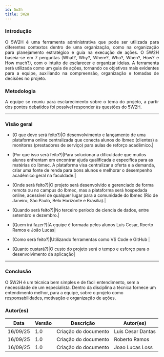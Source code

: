 ```yaml
---
id: 5w2h
title: 5W2H
---
```


### Introdução

<p align = "justify">
    O 5W2H é uma ferramenta administrativa  que pode ser utilizada para diferentes contextos dentro de uma organização, como na organização para planejamento estratégico e guia na execução de ações. O 5W2H baseia-se em 7 perguntas (What?, Why?, Where?, Who?, When?, How? e How much?), com o intuito de esclarecer e organizar ideias. A ferramenta será utilizada como um guia de ações, tornando os objetivos mais evidentes para a equipe, auxiliando na compreensão, organização e tomadas de decisões no projeto.
</p>

### Metodologia

<p align = "justify">
    A equipe se reuniu para esclarecimento sobre o tema do projeto, a partir dos pontos debatidos foi possível responder às questões do 5W2H.  
</p>

---

### Visão geral



- (O que deve será feito?)|O desenvolvimento e lançamento de uma plataforma online centralizada que conecta alunos do Ibmec (clientes) a monitores (prestadores de serviço) para aulas de reforço acadêmico.|

- (Por que isso será feito?)|Para solucionar a dificuldade que muitos alunos enfrentam em encontrar ajuda qualificada e específica para as matérias do Ibmec. A plataforma visa centralizar a oferta e a demanda, criar uma fonte de renda para bons alunos e melhorar o desempenho acadêmico geral na faculdade.|

- (Onde será feito?)|O projeto será desenvolvido e gerenciado de forma remota ou no campus do Ibmec, mas a plataforma será hospedada online, acessível de qualquer lugar para a comunidade do Ibmec (Rio de Janeiro, São Paulo, Belo Horizonte e Brasília).|

- (Quando será feito?)|No terceiro período de ciencia de dados, entre setembro e dezembro.|

- (Quem irá fazer?)|A equipe é formada pelos alunos Luis Cesar, Roerto Ramos e João Lucas|

- (Como será feito?)|Utilizando ferramentas como VS Code e GitHub |

- (Quanto custará?)|O custo do projeto será o tempo e esforço para o desenvolvimento da aplicação|

---

### Conclusão

O 5W2H é um técnica bem simples e de fácil entendimento, sem a necessidade de um especialista. Dentro da disciplina a técnica fornece um entendimento melhor, para a equipe, sobre o projeto como responsabilidades, motivação e organização de ações.   
 


### Autor(es)
| Data | Versão | Descrição | Autor(es) |
| -- | -- | -- | -- |
| 16/09/25 | 1.0 | Criação do documento |    Luis Cesar Dantas    | 
| 16/09/25 | 1.0 | Criação do documento |    Roberto Ramos        | 
| 16/09/25 | 1.0 | Criação do documento |    Joao Lucas Loss      | 
